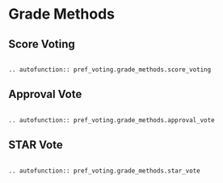 Grade Methods
=======================================

## Score Voting

```{eval-rst}

.. autofunction:: pref_voting.grade_methods.score_voting

```

## Approval Vote

```{eval-rst}

.. autofunction:: pref_voting.grade_methods.approval_vote

```


## STAR Vote

```{eval-rst}

.. autofunction:: pref_voting.grade_methods.star_vote

```
